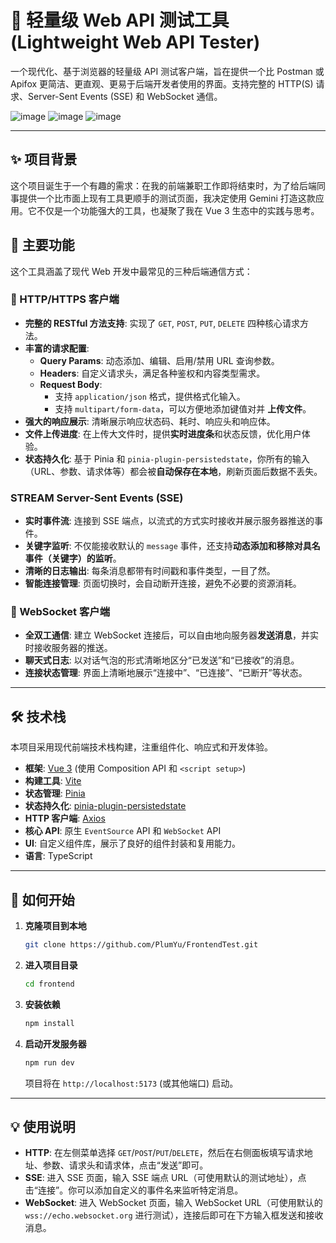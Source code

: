 # 🚀 轻量级 Web API 测试工具 (Lightweight Web API Tester)

一个现代化、基于浏览器的轻量级 API 测试客户端，旨在提供一个比 Postman 或 Apifox 更简洁、更直观、更易于后端开发者使用的界面。支持完整的 HTTP(S) 请求、Server-Sent Events (SSE) 和 WebSocket 通信。

![image](https://github.com/user-attachments/assets/bbb7782c-32bf-4263-a4db-5b7ff4b56c01)
![image](https://github.com/user-attachments/assets/c9e4163a-a587-4e12-9ffb-2dd92b51494b)
![image](https://github.com/user-attachments/assets/92ab6233-7106-4a7d-ad82-50d441f933be)

---

## ✨ 项目背景

这个项目诞生于一个有趣的需求：在我的前端兼职工作即将结束时，为了给后端同事提供一个比市面上现有工具更顺手的测试页面，我决定使用 Gemini 打造这款应用。它不仅是一个功能强大的工具，也凝聚了我在 Vue 3 生态中的实践与思考。

## 🌟 主要功能

这个工具涵盖了现代 Web 开发中最常见的三种后端通信方式：

### 📡 HTTP/HTTPS 客户端
- **完整的 RESTful 方法支持**: 实现了 `GET`, `POST`, `PUT`, `DELETE` 四种核心请求方法。
- **丰富的请求配置**:
    - **Query Params**: 动态添加、编辑、启用/禁用 URL 查询参数。
    - **Headers**: 自定义请求头，满足各种鉴权和内容类型需求。
    - **Request Body**:
        - 支持 `application/json` 格式，提供格式化输入。
        - 支持 `multipart/form-data`，可以方便地添加键值对并 **上传文件**。
- **强大的响应展示**: 清晰展示响应状态码、耗时、响应头和响应体。
- **文件上传进度**: 在上传大文件时，提供**实时进度条**和状态反馈，优化用户体验。
- **状态持久化**: 基于 Pinia 和 `pinia-plugin-persistedstate`，你所有的输入（URL、参数、请求体等）都会被**自动保存在本地**，刷新页面后数据不丢失。

###  STREAM Server-Sent Events (SSE)
- **实时事件流**: 连接到 SSE 端点，以流式的方式实时接收并展示服务器推送的事件。
- **关键字监听**: 不仅能接收默认的 `message` 事件，还支持**动态添加和移除对具名事件（关键字）的监听**。
- **清晰的日志输出**: 每条消息都带有时间戳和事件类型，一目了然。
- **智能连接管理**: 页面切换时，会自动断开连接，避免不必要的资源消耗。

### 🔌 WebSocket 客户端
- **全双工通信**: 建立 WebSocket 连接后，可以自由地向服务器**发送消息**，并实时接收服务器的推送。
- **聊天式日志**: 以对话气泡的形式清晰地区分“已发送”和“已接收”的消息。
- **连接状态管理**: 界面上清晰地展示“连接中”、“已连接”、“已断开”等状态。

---

## 🛠️ 技术栈

本项目采用现代前端技术栈构建，注重组件化、响应式和开发体验。

- **框架**: [Vue 3](https://vuejs.org/) (使用 Composition API 和 `<script setup>`)
- **构建工具**: [Vite](https://vitejs.dev/)
- **状态管理**: [Pinia](https://pinia.vuejs.org/)
- **状态持久化**: [pinia-plugin-persistedstate](https://prazdevs.github.io/pinia-plugin-persisted-state/)
- **HTTP 客户端**: [Axios](https://axios-http.com/)
- **核心 API**: 原生 `EventSource` API 和 `WebSocket` API
- **UI**: 自定义组件库，展示了良好的组件封装和复用能力。
- **语言**: TypeScript

---

## 🚀 如何开始

1.  **克隆项目到本地**
    ```bash
    git clone https://github.com/PlumYu/FrontendTest.git
    ```

2.  **进入项目目录**
    ```bash
    cd frontend
    ```

3.  **安装依赖**
    ```bash
    npm install
    ```

4.  **启动开发服务器**
    ```bash
    npm run dev
    ```
    项目将在 `http://localhost:5173` (或其他端口) 启动。

---

## 💡 使用说明

- **HTTP**: 在左侧菜单选择 `GET`/`POST`/`PUT`/`DELETE`，然后在右侧面板填写请求地址、参数、请求头和请求体，点击“发送”即可。
- **SSE**: 进入 SSE 页面，输入 SSE 端点 URL（可使用默认的测试地址），点击“连接”。你可以添加自定义的事件名来监听特定消息。
- **WebSocket**: 进入 WebSocket 页面，输入 WebSocket URL（可使用默认的 `wss://echo.websocket.org` 进行测试），连接后即可在下方输入框发送和接收消息。
